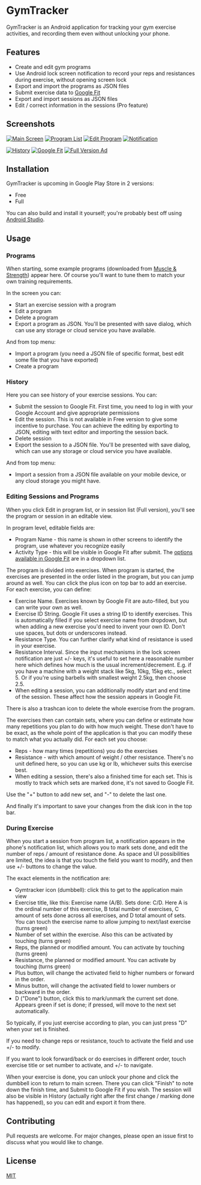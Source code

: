 # GymTracker

GymTracker is an Android application for tracking your gym exercise activities, and recording them even without unlocking your phone.

## Features

* Create and edit gym programs
* Use Android lock screen notification to record your reps and resistances
  during exercise, without opening screen lock
* Export and import the programs as JSON files
* Submit exercise data to [Google Fit](https://www.google.com/fit/)
* Export and import sessions as JSON files
* Edit / correct information in the sessions (Pro feature)

## Screenshots

[![Main Screen](https://tfager.github.io/gymtracker/screenshots/small/Screenshot_main.png)](https://tfager.github.io/gymtracker/screenshots/Screenshot_main.png)
[![Program List](https://tfager.github.io/gymtracker/screenshots/small/Screenshot_program_list.png)](https://tfager.github.io/gymtracker/screenshots/Screenshot_program_list.png)
[![Edit Program](https://tfager.github.io/gymtracker/screenshots/small/Screenshot_edit_program.png)](https://tfager.github.io/gymtracker/screenshots/Screenshot_edit_program.png)
[![Notification](https://tfager.github.io/gymtracker/screenshots/small/Screenshot_notification.png)](https://tfager.github.io/gymtracker/screenshots/Screenshot_notification.png)

[![History](https://tfager.github.io/gymtracker/screenshots/small/Screenshot_history.png)](https://tfager.github.io/gymtracker/screenshots/Screenshot_history.png)
[![Google Fit](https://tfager.github.io/gymtracker/screenshots/small/Screenshot_google_fit.png)](https://tfager.github.io/gymtracker/screenshots/Screenshot_google_fit.png)
[![Full Version Ad](https://tfager.github.io/gymtracker/screenshots/small/Screenshot_pro_advertisement.png)](https://tfager.github.io/gymtracker/screenshots/Screenshot_pro_advertisement.png)

## Installation

GymTracker is upcoming in Google Play Store in 2 versions:
* Free
* Full

You can also build and install it yourself; you're probably best off using
 [Android Studio](https://developer.android.com/studio).

## Usage

### Programs

When starting, some example programs (downloaded from
[Muscle & Strength](https://www.muscleandstrength.com/workout-routines))
appear here. Of course you'll want to tune them to match your own training requirements.

In the screen you can:
* Start an exercise session with a program
* Edit a program
* Delete a program
* Export a program as JSON. You'll be presented with save dialog, which can use any storage or cloud service you have available.

And from top menu:
* Import a program (you need a JSON file of specific format, best edit some file that you have exported)
* Create a program

### History

Here you can see history of your exercise sessions. You can:
* Submit the session to Google Fit. First time, you need to log in with your
  Google Account and give appropriate permissions
* Edit the session. This is not available in Free version to give some
  incentive to purchase. You can achieve the editing by exporting to JSON,
  editing with text editor and importing the session back.
* Delete session
* Export the session to a JSON file. You'll be presented with save
  dialog, which can use any storage or cloud service you have available.
  
And from top menu:
* Import a session from a JSON file available on your mobile device, or
  any cloud storage you might have.
  
### Editing Sessions and Programs

When you click Edit in program list, or in session list (Full version), you'll see the program or
session in an editable view.

In program level, editable fields are:
* Program Name - this name is shown in other screens to identify the program, use whatever you recognize easily
* Activity Type - this will be visible in Google Fit after submit. The [options available in Google Fit](https://developers.google.com/fit/rest/v1/reference/activity-types) are in a dropdown list.

The program is divided into exercises. When program is started, the exercises are presented in the order listed in
the program, but you can jump around as well. You can click the plus icon on top bar to add an exercise.
For each exercise, you can define:
* Exercise Name. Exercises known by Google Fit are auto-filled, but you can write your own as well.
* Exercise ID String. Google Fit uses a string ID to identify exercises.
  This is automatically filled if you select exercise name from dropdown, but when adding
  a new exercise you'd need to invent your own ID. Don't use spaces, but dots or underscores instead.
* Resistance Type. You can further clarify what kind of resistance is used in your exercise.
* Resistance Interval. Since the input mechanisms in the lock screen notification are just +/- keys, it's useful to set
  here a reasonable number here which defines how much is the usual increment/decrement. E.g. if you have a machine with
  a weight stack like 5kg, 10kg, 15kg etc., select 5. Or if you're using barbells with smallest weight 2.5kg, then choose 2.5.
* When editing a session, you can additionally modify start and end time of the session. These affect how the session appears in
  Google Fit. 

There is also a trashcan icon to delete the whole exercise from the program.

The exercises then can contain sets, where you can define or estimate how many repetitions you plan to do with
how much weight. These don't have to be exact, as the whole point of the application is that you can modify
these to match what you actually did. For each set you choose:
* Reps - how many times (repetitions) you do the exercises
* Resistance - with which amount of weight / other resistance. There's no unit defined here, so you can use kg or lb, whichever suits this exercise best.
* When editing a session, there's also a finished time for each set. This is mostly to track which sets are marked done, it's not saved to Google Fit.

Use the "+" button to add new set, and "-" to delete the last one.

And finally it's important to save your changes from the disk icon in the top bar.

### During Exercise

When you start a session from program list, a notification appears in the phone's notification list, which
allows you to mark sets done, and edit the number of reps / amount of resistance done. As space and UI
possibilities are limited, the idea is that you touch the field you want to modify, and then use
+/- buttons to change the value.

The exact elements in the notification are:
* Gymtracker icon (dumbbell): click this to get to the application main view
* Exercise title, like this: Exercise name (A/B). Sets done: C/D. Here A is the ordinal number of this exercise, B
  total number of exercises, C amount of sets done across all exercises, and D total amount of sets. You can touch
  the exercise name to allow jumping to next/last exercise (turns green)
* Number of set within the exercise. Also this can be activated by touching (turns green)
* Reps, the planned or modified amount. You can activate by touching (turns green)
* Resistance, the planned or modified amount. You can activate by touching (turns green)
* Plus button, will change the activated field to higher numbers or forward in the order.
* Minus button, will change the activated field to lower numbers or backward in the order.
* D ("Done") button, click this to mark/unmark the current set done. Appears green if set is done; if pressed, will move to the next set automatically.

So typically, if you just exercise according to plan, you can just press "D" when your set is finished.

If you need to change reps or resistance, touch to activate the field and use +/- to modify.

If you want to look forward/back or do exercises in different order, touch exercise title or set number to activate, and +/- to navigate.

When your exercise is done, you can unlock your phone and click the dumbbell icon to return to main screen.
There you can click "Finish" to note down the finish time, and Submit to Google Fit if you wish. The session
will also be visible in History (actually right after the first change / marking done has happened), so you
can edit and export it from there.

## Contributing
Pull requests are welcome. For major changes, please open an issue first to discuss what you would like to change.

## License
[MIT](https://choosealicense.com/licenses/mit/)